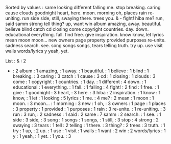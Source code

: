 Sorted by values :
same looking different falling me. stop breaking. caring cause clouds goodnight heart, here. moon. morning oh, places rain re-uniting. run side side, still, swaying there. trees you. & - fight! hiba me? run, said samm strong tell thing? up, want win album amazing, away. beautiful. believe blind catch cd closing come copyright countries. day. down. educational everything. fall. find free. give inspiration. know know, let lyrics mean moon moon... new owners page property provided purposes re-unite. sadness search. see. song songs songs, tears telling truth. try up. use visit walls words/lyrics y yeah, yet. 

List :
& : 2
- : 2
album : 1
amazing, : 1
away. : 1
beautiful. : 1
believe : 1
blind : 1
breaking. : 3
caring : 3
catch : 1
cause : 3
cd : 1
closing : 1
clouds : 3
come : 1
copyright : 1
countries. : 1
day. : 1
different : 4
down. : 1
educational : 1
everything. : 1
fall. : 1
falling : 4
fight! : 2
find : 1
free. : 1
give : 1
goodnight : 3
heart, : 3
here. : 3
hiba : 2
inspiration. : 1
know : 1
know, : 1
let : 1
looking : 5
lyrics : 1
me. : 4
me? : 2
mean : 1
moon : 1
moon. : 3
moon... : 1
morning : 3
new : 1
oh, : 3
owners : 1
page : 1
places : 3
property : 1
provided : 1
purposes : 1
rain : 3
re-unite. : 1
re-uniting. : 3
run : 3
run, : 2
sadness : 1
said : 2
same : 7
samm : 2
search. : 1
see. : 1
side : 3
side, : 3
song : 1
songs : 1
songs, : 1
still, : 3
stop : 4
strong : 2
swaying : 3
tears : 1
tell : 2
telling : 1
there. : 3
thing? : 2
trees : 3
truth. : 1
try : 1
up, : 2
up. : 1
use : 1
visit : 1
walls : 1
want : 2
win : 2
words/lyrics : 1
y : 1
yeah, : 1
yet. : 1
you. : 3
